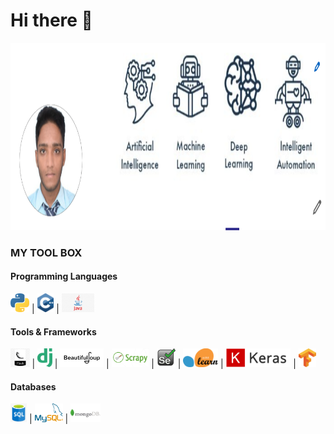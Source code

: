 # Hi there 👋

<img src="images/cover.png" height="300px" width="1000px">

### MY TOOL BOX

#### Programming Languages
<img src="images/py1.png" height="30px" >  |   <img src="images/c++.png" height="30px" >    |  <img src="images/java.png" height="30px" >

#### Tools & Frameworks
<img src="images/flask2.jpg" height="30px" > | <img src="images/django-logo.png" height="30px" > |  <img src="images/bs.png" height="30px" >  | 
<img src="images/scrapy.png" height="30px" > |  <img src="images/selenium.jpg" height="30px" >  | <img src="images/scikit.png" height="30px" > | 
<img src="images/keras.png" height="30px" > |  <img src="images/Tensorflow.png" height="30px" >

#### Databases
<img src="images/sql.png" height="30px" > |  <img src="images/mysql.png" height="30px" > |  <img src="images/MongoDB-Logo.png" height="30px" >
